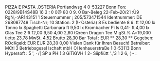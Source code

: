 PIZZA E PASTA .OSTERIA Portlandwsg 4 0-53227 Bonn Fon: 0228/9B14S48B 16 3 : 0 0@ 80 0 9. 0 Bar-Beleg 22-Feb-20/21 :Û9 RgN,-:AR143151 1 Steuernummer ; 205/573471544 Identnummer: DE 268087748 Tisch-Nr; 10 Station: 2 (!-’Osteria) 8 Es bediente 8 6: ft 12,00 lx Tonno Ix Spaghetti Carbonara ft 9,50 lx Krombacher Pi ls 0,41- ft 4,00 Ix Glas Tee 2 ft 12,00 9,50 4,00 2,80 tQreen Dragon Tee M gSt.% A=19,000 tietto 23,78 MwSt. 4,52 Brutto 28,30 Bar Total : EUR ** 28,30 ** Gegeben: ROcKgeld: EUR EUR 28,30 0,00 Vielen Dank für Ihren Besuch! Betreiber: MCtl 3 Betriebsgesel lschaft mbH Ol lenhauerstraBe 1 0-53113 Bonn Hypersoft : 5 ', · /| SP a PH ( 3 GiTiGVH 1 2- Siipfiütt '.,'3 1 2 6, ( - :